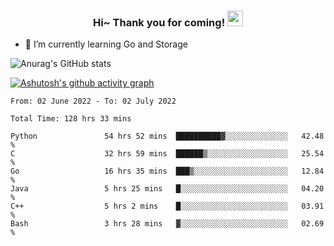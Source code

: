 <h3 align="center">
    Hi~ Thank you for coming!
    <img src="https://media.giphy.com/media/hvRJCLFzcasrR4ia7z/giphy.gif" width="25px">
</h3>

<!--
**pineapple-man/pineapple-man** is a ✨ _special_ ✨ repository because its `README.md` (this file) appears on your GitHub profile.

Here are some ideas to get you started:
- 🔭 I’m currently working on ...
- 🤔 I’m looking for help with ...
- 💬 Ask me about ...
- 📫 How to reach me: ...
- 😄 Pronouns: ...
- ⚡ Fun fact: 
- 👯 I’m looking to collaborate on kubernetes
-->
- 🌱 I’m currently learning Go and Storage


![Anurag's GitHub stats](https://github-readme-stats.vercel.app/api?username=pineapple-man&show_icons=true&theme=radical)


[![Ashutosh's github activity graph](https://activity-graph.herokuapp.com/graph?username=pineapple-man&bg_color=fffff0&color=708090&line=24292e&point=24292e&area=true&hide_border=true)](https://github.com/ashutosh00710/github-readme-activity-graph)

<!--START_SECTION:waka-->

```text
From: 02 June 2022 - To: 02 July 2022

Total Time: 128 hrs 33 mins

Python               54 hrs 52 mins  ██████████▓░░░░░░░░░░░░░░   42.48 %
C                    32 hrs 59 mins  ██████▒░░░░░░░░░░░░░░░░░░   25.54 %
Go                   16 hrs 35 mins  ███▒░░░░░░░░░░░░░░░░░░░░░   12.84 %
Java                 5 hrs 25 mins   █░░░░░░░░░░░░░░░░░░░░░░░░   04.20 %
C++                  5 hrs 2 mins    █░░░░░░░░░░░░░░░░░░░░░░░░   03.91 %
Bash                 3 hrs 28 mins   ▓░░░░░░░░░░░░░░░░░░░░░░░░   02.69 %
```

<!--END_SECTION:waka-->
